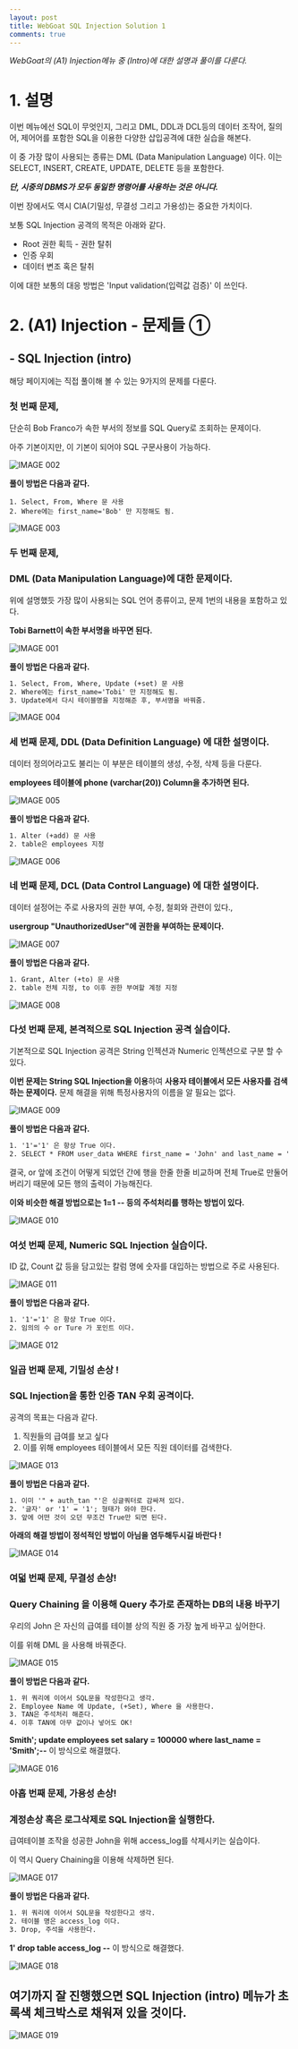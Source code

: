 ```yaml
---
layout: post
title: WebGoat SQL Injection Solution 1
comments: true
---
```




*WebGoat의 (A1) Injection메뉴 중 (Intro)에 대한 설명과 풀이를 다룬다.*





# 1. 설명





이번 메뉴에선 SQL이 무엇인지, 그리고 DML, DDL과 DCL등의 데이터 조작어, 질의어, 제어어를 포함한 SQL을 이용한 다양한 삽입공격에 대한 실습을 해본다.

이 중 가장 많이 사용되는 종류는 DML (Data Manipulation Language) 이다. 이는 SELECT, INSERT, CREATE, UPDATE, DELETE 등을 포함한다.

***단, 시중의 DBMS가 모두 동일한 명령어를 사용하는 것은 아니다.***

이번 장에서도 역시 CIA(기밀성, 무결성 그리고 가용성)는 중요한 가치이다.



보통 SQL Injection 공격의 목적은 아래와 같다.

- Root 권한 획득 - 권한 탈취
- 인증 우회
- 데이터 변조 혹은 탈취

이에 대한 보통의 대응 방법은 'Input validation(입력값 검증)' 이 쓰인다.





# 2. (A1) Injection - 문제들 ①

## - SQL Injection (intro)

해당 페이지에는 직접 풀이해 볼 수 있는 9가지의 문제를 다룬다.



### 첫 번째 문제,

단순히 Bob Franco가 속한 부서의 정보를 SQL Query로 조회하는 문제이다.

아주 기본이지만, 이 기본이 되어야 SQL 구문사용이 가능하다.

![IMAGE 002](https://user-images.githubusercontent.com/52769104/103758399-7c225880-5055-11eb-9e74-d3701b1c1e8a.png)



 **풀이 방법은 다음과 같다.**

```
1. Select, From, Where 문 사용
2. Where에는 first_name='Bob' 만 지정해도 됨.
```

![IMAGE 003](https://user-images.githubusercontent.com/52769104/103758401-7d538580-5055-11eb-84f4-e428982f7059.png)



### 두 번째 문제, 

### DML (Data Manipulation Language)에 대한 문제이다.

위에 설명했듯 가장 많이 사용되는 SQL 언어 종류이고, 문제 1번의 내용을 포함하고 있다.

**Tobi Barnett이 속한 부서명을 바꾸면 된다.**

![IMAGE 001](https://user-images.githubusercontent.com/52769104/103758433-89d7de00-5055-11eb-9214-b8dd480a5e50.png)



 **풀이 방법은 다음과 같다.**

```html
1. Select, From, Where, Update (+set) 문 사용
2. Where에는 first_name='Tobi' 만 지정해도 됨.
3. Update에서 다시 테이블명을 지정해준 후, 부서명을 바꿔줌.
```



![IMAGE 004](https://user-images.githubusercontent.com/52769104/103758426-88a6b100-5055-11eb-8b21-e5eff14add51.png)







### 세 번째 문제, DDL (Data Definition Language) 에 대한 설명이다.

데이터 정의어라고도 불리는 이 부분은 테이블의 생성, 수정, 삭제 등을 다룬다.

**employees 테이블에 phone (varchar(20)) Column을 추가하면 된다.**



![IMAGE 005](https://user-images.githubusercontent.com/52769104/103758459-95c3a000-5055-11eb-8753-023fa3e66d42.png)





 **풀이 방법은 다음과 같다.**

```html
1. Alter (+add) 문 사용
2. table은 employees 지정
```



![IMAGE 006](https://user-images.githubusercontent.com/52769104/103758463-96f4cd00-5055-11eb-99d5-5f8b9f338b31.png)



### 네 번째 문제, DCL (Data Control Language) 에 대한 설명이다.

데이터 설정어는 주로 사용자의 권한 부여, 수정, 철회와 관련이 있다.,

 **usergroup "UnauthorizedUser"에 권한을 부여하는 문제이다.**



![IMAGE 007](https://user-images.githubusercontent.com/52769104/103758466-96f4cd00-5055-11eb-81ac-085fd89f8e2c.png)



 **풀이 방법은 다음과 같다.**

```html
1. Grant, Alter (+to) 문 사용
2. table 전체 지정, to 이후 권한 부여할 계정 지정
```



![IMAGE 008](https://user-images.githubusercontent.com/52769104/103758468-978d6380-5055-11eb-8567-3269a9deb718.png)



### 다섯 번째 문제, 본격적으로 SQL Injection 공격 실습이다.

기본적으로 SQL Injection 공격은 String 인젝션과 Numeric 인젝션으로 구분 할 수 있다.

**이번 문제는 String SQL Injection을 이용**하여 
**사용자 테이블에서 모든 사용자를 검색하는 문제이다.** 
문제 해결을 위해 특정사용자의 이름을 알 필요는 없다.



![IMAGE 009](https://user-images.githubusercontent.com/52769104/103758469-978d6380-5055-11eb-81ae-118c0ab9156d.png)

 **풀이 방법은 다음과 같다.**

```html
1. '1'='1' 은 항상 True 이다.
2. SELECT * FROM user_data WHERE first_name = 'John' and last_name = '' or TRUE 형식이다.
```

결국, or 앞에 조건이 어떻게 되었던 간에 행을 한줄 한줄 비교하며 전체 True로 만둘어버리기 때문에 모든 행의 출력이 가능해진다.

**이와 비슷한 해결 방법으로는 1=1 -- 등의 주석처리를 행하는 방법이 있다.**

![IMAGE 010](https://user-images.githubusercontent.com/52769104/103758470-9825fa00-5055-11eb-9d5d-17747c175508.png)





### 여섯 번째 문제, Numeric SQL Injection 실습이다.

ID 값, Count 값 등을 담고있는 칼럼 명에 숫자를 대입하는 방법으로 주로 사용된다.

![IMAGE 011](https://user-images.githubusercontent.com/52769104/103758472-9825fa00-5055-11eb-9e5d-36b0af0a69a8.png)



 **풀이 방법은 다음과 같다.**

```html
1. '1'='1' 은 항상 True 이다.
2. 임의의 수 or Ture 가 포인트 이다.
```



![IMAGE 012](https://user-images.githubusercontent.com/52769104/103758474-98be9080-5055-11eb-9f8d-f5f034b681a5.png)



### 일곱 번째 문제, 기밀성 손상 !

### SQL Injection을 통한 인증 TAN 우회 공격이다.

공격의 목표는 다음과 같다.

1. 직원들의 급여를 보고 싶다
2. 이를 위해 employees 테이블에서 모든 직원 데이터를 검색한다.

![IMAGE 013](https://user-images.githubusercontent.com/52769104/103758476-98be9080-5055-11eb-9979-26d2197c6953.png)



**풀이 방법은 다음과 같다.**

```html
1. 이미 '" + auth_tan "'은 싱글쿼터로 감싸져 있다.
2. '글자' or '1' = '1'; 형태가 와야 한다.
3. 앞에 어떤 것이 오던 무조건 True만 되면 된다.
```



**아래의 해결 방법이 정석적인 방법이 아님을 염두해두시길 바란다 !**



![IMAGE 014](https://user-images.githubusercontent.com/52769104/103758478-99572700-5055-11eb-8cd2-7e776d701f27.png)





### 여덟 번째 문제, 무결성 손상!

### Query Chaining 을 이용해 Query 추가로 존재하는 DB의 내용 바꾸기

우리의 John 은 자신의 급여를 테이블 상의 직원 중 가장 높게 바꾸고 싶어한다.

이를 위해 DML 을 사용해 바꿔준다.



![IMAGE 015](https://user-images.githubusercontent.com/52769104/103758480-99572700-5055-11eb-8e8f-71a147396f91.png)



**풀이 방법은 다음과 같다.**

```html
1. 위 쿼리에 이어서 SQL문을 작성한다고 생각.
2. Employee Name 에 Update, (+Set), Where 을 사용한다.
3. TAN은 주석처리 해준다.
4. 이후 TAN에 아무 값이나 넣어도 OK!
```

**Smith'; update employees set salary = 100000 where last_name = 'Smith';--** 이 방식으로 해결했다.

![IMAGE 016](https://user-images.githubusercontent.com/52769104/103758482-99efbd80-5055-11eb-9554-3fda36cb4ca4.png)



### 아홉 번째 문제, 가용성 손상! 

### 계정손상 혹은 로그삭제로 SQL Injection을 실행한다.

급여테이블 조작을 성공한 John을 위해 access_log를 삭제시키는 실습이다.

이 역시 Query Chaining을 이용해 삭제하면 된다.



![IMAGE 017](https://user-images.githubusercontent.com/52769104/103758485-9a885400-5055-11eb-9097-6c9d3c4004da.png)



**풀이 방법은 다음과 같다.**

```html
1. 위 쿼리에 이어서 SQL문을 작성한다고 생각.
2. 테이블 명은 access_log 이다. 
3. Drop, 주석을 사용한다.
```



 **1' drop table access_log --** 이 방식으로 해결했다.



![IMAGE 018](https://user-images.githubusercontent.com/52769104/103758486-9a885400-5055-11eb-81a4-b2e61afb888b.png)



## 여기까지 잘 진행했으면 SQL Injection (intro) 메뉴가 초록색 체크박스로 채워져 있을 것이다.

![IMAGE 019](https://user-images.githubusercontent.com/52769104/103758487-9b20ea80-5055-11eb-80ac-8d1f853a66da.png)
